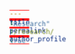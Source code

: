 ```yaml
---
title: "Research"
permalink: /research/
author_profile: true
---
```

<head>
    <meta charset="UTF-8">
    <title>图片轮播插件</title>
    <style type="text/css" rel="stylesheet">
        *{
            margin: 0;
            padding: 0;
        }
        /*想要图片出现重叠的效果*/
        .content{
            width: 100%;
            height: 420px;
            margin-top: 40px;
        }
        .list{
            width: 1200px;
            height: 300px;
            overflow: hidden;   /*溢出的隐藏掉，默认的是：内容不会被修剪，会呈现在元素框之外。*/
            position: absolute;
            left: 50%;
            margin-left: -600px;
        }
        li{
            list-style: none;
            position: absolute;   /*一定要设置这个*/
            top: 0;
            left: 0;
            opacity: 0;
            transition: all 0.3s ease-out;
        }
        img{
            border: none;
            width: 730px;
            height: 336px;
            float: left;
        }

        .p5{
            transform: translate3d(-224px,0,0) scale(0.81);
            transform-origin: 100% 25%;
            opacity: 0.8;
            z-index: 2;
        }
        .p4{
            transform:translate3d(224px,0,0) scale(1);
            z-index: 3;
            opacity: 1;
        }
        .p3{
            transform: translate3d(449px,0,0) scale(0.81);
            transform-origin: 100% 25%; /*改变基准的*/
            opacity: 0.8;
            z-index: 2;
        }
        .p2{
            transform:translate3d(672px,0,0) scale(0.81);
        }
        .p1{
            transform:translate3d(896px,0,0) scale(0.81);
        }
        .pre{
            left: 224px;
        }
        .next{
            right: 244px;
        }
        .button{
            position: absolute;
            top:35%;
            text-decoration: none;
            font-size: 70px;
            color: #ffffff;
            z-index: 5;
            }
        a:active{
            color: #000;
            opacity:0.5;
        }

        .buttons{
            position: absolute;
            width: 1200px;
            height: 30px;
            top:50%;
            left:50%;
            margin-top: -15px;
            margin-left: -600px;
            text-align: center;
        }
        .buttons a{
            display: inline-block;
            width: 35px;
            height: 5px;
            padding-top: 4px;
            cursor: pointer;
        }
        span{
            width: 35px;
            height: 1px;
            background: red;
            display: block;
        }
        .blue{
            background: blue;
        }
    </style>
</head>
<body>
<div class="content">
    <div class="list">
        <ul>
            <li class="p5"><a href="#"><img src="https://lihaiyuan-ires.github.io/_pages/images/1.jpg" alt=""></a></li>
            <li class="p4"><a href="#"><img src="https://lihaiyuan-ires.github.io/_pages/images/2.jpg" alt=""></a></li>
            <li class="p3"><a href="#"><img src="https://lihaiyuan-ires.github.io/_pages/images/3.jpg" alt=""></a></li>
            <li class="p2"><a href="#"><img src="https://lihaiyuan-ires.github.io/_pages/images/4.jpg" alt=""></a></li>
            <li class="p1"><a href="#"><img src="https://lihaiyuan-ires.github.io/_pages/images/5.jpg" alt=""></a></li>
        </ul>
        <a href="javascript:;" class="pre button"><</a>
        <a href="javascript:;" class="next button">></a>
    </div>


    <!--下面的横线按钮-->
    <div class="buttons">
        <a href="javascript:;"><span class="blue"></span></a>
        <a href="javascript:;"><span></span></a>
        <a href="javascript:;"><span></span></a>
        <a href="javascript:;"><span></span></a>
        <a href="javascript:;"><span></span></a>

    </div>
</div>
<script src="js/jquery-3.1.1.min.js"></script>
<script src="js/imagePlayer.js"></script>
</body>
<span style="color:blue;">研究方向</span>：

智能机器人设计与嵌入式机电控制，具体包括：医疗手术机器人、内镜控制与图像引导手术机器人、机器人灵巧手与灵巧操作、模块化机器人。

主要研究、开发智能机器人及嵌入式控制系统，包括机器人的机械设计、机器人运动控制硬件与软件设计、智能控制与感知建模算法。结合控制理论、计算算法与机械工程开展交叉学科研究，探索新型的机器人设计及智能算法，并在医疗手术机器人、航天及工业领域开展潜在应用。与三甲医院、航天工业系统以及著名机器人企业开展深入广泛的合作。

 <span style="color:#0099ff;">【科研项目】</span>

[1]	2019.12-2022.12，国家重点研发计划“数字诊疗装备研发”重点专项，头颈外科微创手术机器人关键技术与平台研发，子课题主持，在研。

[2]	2019.12-2022.11，国家重点研发计划“智能机器人”重点专项，面向服务和工业领域的实用多指灵巧手研制：刚性多指灵巧手研制，课题主持，在研。

[3]	2020.1-2023.12，国家自然科学基金项目，集自组装与自重构于一体的模块化机器人任务自适应控制方法研究，项目主持，在研。

[4]	2021.3.10-2022.5.1, 西藏自治区人民医院、北京大学第三医院合作项目，新型耳鼻喉科止血设备的研发，项目主持，在研。

[5]	2022.12.22-2025.12.31, 机器人企业横向课题，仿人多指灵巧手与臂的手眼操作控制研发，项目主持，在研。

[6]	2022.11.29-2023.10.31，北京市科委项目，仿人机器人的轻量化多任务末端执行器研制，任务负责人，在研。

[7]	2022.12.1-2024.11.30，中关村国家自主创新示范区优化创新创业生态环境项目，肿瘤精准手术机器人研发，在研。

[8]	2019.1-2020.12，中央高校基本科研业务费项目，模块化软体机器人设计与柔顺控制技术研究，项目主持，已结题。

[9]	2020.9-2021.12，航天横向项目，模块化自组装蛇形机器人，项目主持，在研。

[10] 2019.1-2021.12，载人航天预先研究委托项目，遥操作主端机器人技术研究，项目主持，已结题。

[12] 2016.7-2017.9，军委科技委国防科技前沿创新项目，自重构模块化机器人技术，参与，已结题。

[13] 2014.9—2015.9, 美国国家自然科学基金项目，基于超声的机器人校准、跟踪与控制，参与，已结题。

[14] 2012.7—2014.5，国家磁约束核聚变能研发发展专项，核极端环境遥操作机器人关键技术及原理实验，参与/项目助理，已结题。

[15] 2014.04-2014.12, 中央高校基本科研业务费项目，基于模块化重构机械臂的空间非合作目标捕获，已结题，参加

[16] 2012.01-2014.12, 国家自然科学基金委员会，面上项目，群体自组装机器人分布式协同进化控制方法研究，已结题，参加


